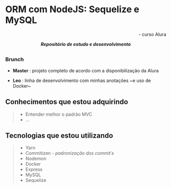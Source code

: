 # ORM com NodeJS: Sequelize e MySQL
<div align="right">
<p>- curso Alura</p>
</div>

<div align="center">

***Repositório de estudo e desenvolvimento***
  
##

</div>

### Brunch

* **Master** : projeto completo de acordo com a disponibilização da Alura

* **Leo** : linha de desenvolvimento com minhas anotações ~e uso de Docker~ 


## Conhecimentos que estou adquirindo

> * Entender melhor o padrão MVC
> * ...

## Tecnologias que estou utilizando

> * Yarn
> * Commitizen - *padronização dos commit´s*
> * Nodemon 
> * Docker 
> * Express
> * MySQL
> * Sequelize

